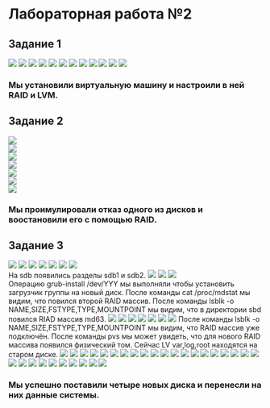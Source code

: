 # Лабораторная работа №2

## Задание 1 
![](https://github.com/igritt13/LabY/blob/master/images/za1%3B2.png)
![](https://github.com/igritt13/LabY/blob/master/images/za1%3B3.png)
![](https://github.com/igritt13/LabY/blob/master/images/za1%3B4.png)
![](https://github.com/igritt13/LabY/blob/master/images/za1%3B5.png)
![](https://github.com/igritt13/LabY/blob/master/images/za1%3B6.png)
![](https://github.com/igritt13/LabY/blob/master/images/za1%3B7.png)
![](https://github.com/igritt13/LabY/blob/master/images/za1%3B8.png)
![](https://github.com/igritt13/LabY/blob/master/images/za1%3B9.png)
![](https://github.com/igritt13/LabY/blob/master/images/za1%3B10.png)
![](https://github.com/igritt13/LabY/blob/master/images/za1%3B11.png)
![](https://github.com/igritt13/LabY/blob/master/images/za1%3B12.png)
![](https://github.com/igritt13/LabY/blob/master/images/za1%3B14.png)  
### Мы установили виртуальную машину и настроили в ней RAID и LVM.

## Задание 2  
![](https://github.com/igritt13/LabY/blob/master/images/15.png)  
![](https://github.com/igritt13/LabY/blob/master/images/16.png)  
![](https://github.com/igritt13/LabY/blob/master/images/17.png)  
![](https://github.com/igritt13/LabY/blob/master/images/18.png)  
![](https://github.com/igritt13/LabY/blob/master/images/19.png)  
![](https://github.com/igritt13/LabY/blob/master/images/20.png)  
![](https://github.com/igritt13/LabY/blob/master/images/21.png)  

### Мы проимулировали отказ одного из дисков и воостановили его с помощью RAID.  

## Задание 3  
![](https://github.com/igritt13/LabY/blob/master/images/ZA3%3B1.png)
![](https://github.com/igritt13/LabY/blob/master/images/ZA3%3B2-1.png)
![](https://github.com/igritt13/LabY/blob/master/images/ZA3%3B2-2.png)
![](https://github.com/igritt13/LabY/blob/master/images/ZA3%3B4.png)
![](https://github.com/igritt13/LabY/blob/master/images/ZA3%3B5.png)
![](https://github.com/igritt13/LabY/blob/master/images/ZA3%3B5-1.png)
![](https://github.com/igritt13/LabY/blob/master/images/ZA3%3B5-2.png)  
На sdb появились разделы sdb1 и sdb2.
![](https://github.com/igritt13/LabY/blob/master/images/ZA3%3B5-3.png)
![](https://github.com/igritt13/LabY/blob/master/images/ZA3%3B5-4.png)
![](https://github.com/igritt13/LabY/blob/master/images/ZA3%3B5-5.png)  
Операцию grub-install /dev/YYY мы выполняли чтобы установить загрузчик группы на новый диск.
После команды cat /proc/mdstat мы видим, что повился второй RAID массив.
После команды lsblk -o NAME,SIZE,FSTYPE,TYPE,MOUNTPOINT мы видим, что в директории sbd повился RIAD массив md63.
![](https://github.com/igritt13/LabY/blob/master/images/ZA3%3B6.png)
![](https://github.com/igritt13/LabY/blob/master/images/ZA3%3B6-1.png)
![](https://github.com/igritt13/LabY/blob/master/images/ZA3%3B6-2.png)
![](https://github.com/igritt13/LabY/blob/master/images/ZA3%3B6-3-1.png)
![](https://github.com/igritt13/LabY/blob/master/images/ZA3%3B6-3-2.png)
![](https://github.com/igritt13/LabY/blob/master/images/ZA3%3B6-4.png)
![](https://github.com/igritt13/LabY/blob/master/images/ZA3%3B6-5.png)
После команды lsblk -o NAME,SIZE,FSTYPE,TYPE,MOUNTPOINT мы видим, что RAID массив уже подключён.
После команды pvs мы может увидеть, что для нового RAID массива появился физический том.
Сейчас LV var,log,root находятся на старом диске.
![](https://github.com/igritt13/LabY/blob/master/images/ZA3%3B7.png)
![](https://github.com/igritt13/LabY/blob/master/images/ZA3%3B8-1.png)
![](https://github.com/igritt13/LabY/blob/master/images/ZA3%3B8-2.png)
![](https://github.com/igritt13/LabY/blob/master/images/ZA3%3B9-1.png)
![](https://github.com/igritt13/LabY/blob/master/images/ZA3%3B10-1.png)
![](https://github.com/igritt13/LabY/blob/master/images/ZA3%3B11.png)
![](https://github.com/igritt13/LabY/blob/master/images/ZA3%3B12-1.png)
![](https://github.com/igritt13/LabY/blob/master/images/ZA3%3B12-2.png)
![](https://github.com/igritt13/LabY/blob/master/images/ZA3%3B12-3.png)
![](https://github.com/igritt13/LabY/blob/master/images/ZA3%3B13.png)
![](https://github.com/igritt13/LabY/blob/master/images/ZA3%3B14.png)
![](https://github.com/igritt13/LabY/blob/master/images/ZA3%3B15.png)
![](https://github.com/igritt13/LabY/blob/master/images/ZA3%3B16.png)
![](https://github.com/igritt13/LabY/blob/master/images/ZA3%3B17.png)
![](https://github.com/igritt13/LabY/blob/master/images/ZA3%3B18-1.png)
![](https://github.com/igritt13/LabY/blob/master/images/ZA3%3B18-2.png)
![](https://github.com/igritt13/LabY/blob/master/images/ZA3%3B18-3.png)
![](https://github.com/igritt13/LabY/blob/master/images/ZA3%3B18-4.png)
![](https://github.com/igritt13/LabY/blob/master/images/ZA3%3B19.png)
![](https://github.com/igritt13/LabY/blob/master/images/ZA3%3B19-1.png)
![](https://github.com/igritt13/LabY/blob/master/images/ZA3%3B19-2.png)
![](https://github.com/igritt13/LabY/blob/master/images/ZA3%3B19-3.png)
![](https://github.com/igritt13/LabY/blob/master/images/ZA3%3B19-4.png)
![](https://github.com/igritt13/LabY/blob/master/images/ZA3%3B19-4-1.png)
![](https://github.com/igritt13/LabY/blob/master/images/ZA3%3B20.png)
![](https://github.com/igritt13/LabY/blob/master/images/ZA3%3B21.png)
![](https://github.com/igritt13/LabY/blob/master/images/ZA3%3B21-1.png)
![](https://github.com/igritt13/LabY/blob/master/images/ZA3%3B22.png)
![](https://github.com/igritt13/LabY/blob/master/images/ZA3%3B22-1.png)
![](https://github.com/igritt13/LabY/blob/master/images/ZA3%3B22-2.png)  
### Мы успешно поставили четыре новых диска и перенесли на них данные системы. 
